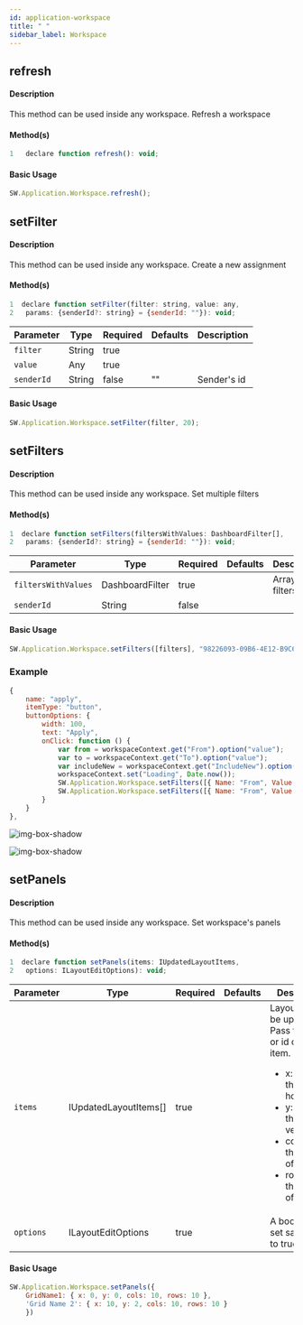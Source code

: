 ```yaml
---
id: application-workspace
title: " "
sidebar_label: Workspace
---
```



## refresh

#### Description

This method can be used inside any workspace. Refresh a workspace

#### Method(s)

```javascript
1   declare function refresh(): void;
```



#### Basic Usage

```javascript
SW.Application.Workspace.refresh();
```


## setFilter

#### Description

This method can be used inside any workspace. Create a new assignment

#### Method(s)

```javascript
1  declare function setFilter(filter: string, value: any, 
2   params: {senderId?: string} = {senderId: ""}): void;
```

<table className="custom-table">
    <thead>
        <tr>
            <th>Parameter</th>
            <th>Type</th>
            <th>Required</th>
            <th>Defaults</th>
            <th>Description</th>
        </tr>
    </thead>
    <tbody>
        <tr className="selected">
            <td><code>filter</code></td>
            <td>String</td>
            <td>true</td>
            <td></td>
            <td></td>
        </tr>
        <tr className="selected">
            <td><code>value</code></td>
            <td>Any</td>
            <td>true</td>
            <td></td>
            <td></td>
        </tr>
        <tr className="selected">
            <td><code>senderId</code></td>
            <td>String</td>
            <td>false</td>
            <td>""</td>
            <td>Sender's id</td>
        </tr>
    </tbody>
</table>

#### Basic Usage

```javascript
SW.Application.Workspace.setFilter(filter, 20);
```

## setFilters

#### Description

This method can be used inside any workspace. Set multiple filters

#### Method(s)

```javascript
1  declare function setFilters(filtersWithValues: DashboardFilter[], 
2   params: {senderId?: string} = {senderId: ""}): void;
```

<table className="custom-table">
    <thead>
        <tr>
            <th>Parameter</th>
            <th>Type</th>
            <th>Required</th>
            <th>Defaults</th>
            <th>Description</th>
        </tr>
    </thead>
    <tbody>
        <tr className="selected">
            <td><code>filtersWithValues</code></td>
            <td>DashboardFilter</td>
            <td>true</td>
            <td></td>
            <td>Array of filters</td>
        </tr>
        <tr className="selected">
            <td><code>senderId</code></td>
            <td>String</td>
            <td>false</td>
            <td></td>
            <td></td>
        </tr>
    </tbody>
</table>

#### Basic Usage

```javascript
SW.Application.Workspace.setFilters([filters], "98226093-09B6-4E12-B9C6-2AEED2963C31");
```

<h3>Example</h3>

```javascript {12}
{
    name: "apply",
    itemType: "button",
    buttonOptions: {
        width: 100,
        text: "Apply",
        onClick: function () {
            var from = workspaceContext.get("From").option("value");
            var to = workspaceContext.get("To").option("value");
            var includeNew = workspaceContext.get("IncludeNew").option("value");
            workspaceContext.set("Loading", Date.now());
            SW.Application.Workspace.setFilters([{ Name: "From", Value: Date.now() }, { Name: "To", Value: Date.now() }]);
            SW.Application.Workspace.setFilters([{ Name: "From", Value: from }, { Name: "To", Value: to }, { Name: "IncludeNew", Value: includeNew }]);
        }
    }
},
```
![img-box-shadow](/img/sdk/setFilters/apply-button.png)

![img-box-shadow](/img/sdk/setFilters/setFilters-example.png)




## setPanels

#### Description

This method can be used inside any workspace. Set workspace's panels
#### Method(s)

```javascript
1  declare function setPanels(items: IUpdatedLayoutItems, 
2   options: ILayoutEditOptions): void;
```

<table className="custom-table">
    <thead>
        <tr>
            <th>Parameter</th>
            <th>Type</th>
            <th>Required</th>
            <th>Defaults</th>
            <th>Description</th>
        </tr>
    </thead>
    <tbody>
        <tr className="selected">
            <td><code>items</code></td>
            <td>IUpdatedLayoutItems[]</td>
            <td>true</td>
            <td></td>
            <td>Layout items to be updated. Pass the name or id of the item.<ul><li>x: Moves the panel horizontally</li><li>y: Moves the panel vertically</li><li>cols: Sets the number of columns</li><li>rows: Sets the number of rows</li></ul></td>
        </tr>
        <tr className="selected">
            <td><code>options</code></td>
            <td>ILayoutEditOptions</td>
            <td>true</td>
            <td></td>
            <td>A boolean to set save option to true or false</td>
        </tr>
    </tbody>
</table>

#### Basic Usage

```javascript
SW.Application.Workspace.setPanels({ 
    GridName1: { x: 0, y: 0, cols: 10, rows: 10 }, 
    'Grid Name 2': { x: 10, y: 2, cols: 10, rows: 10 } 
    })
```